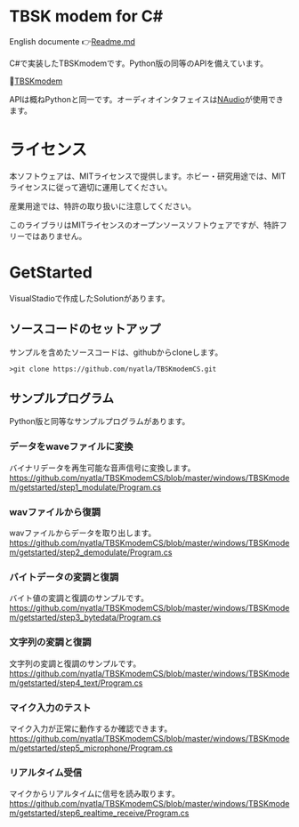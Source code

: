 # TBSK modem for C#


English documente 👉[Readme.md](Readme.md)


C#で実装したTBSKmodemです。Python版の同等のAPIを備えています。

🐓[TBSKmodem](https://github.com/nyatla/TBSKmodem)

APIは概ねPythonと同一です。オーディオインタフェイスは[NAudio](https://github.com/naudio/NAudio)が使用できます。




# ライセンス

本ソフトウェアは、MITライセンスで提供します。ホビー・研究用途では、MITライセンスに従って適切に運用してください。

産業用途では、特許の取り扱いに注意してください。

このライブラリはMITライセンスのオープンソースソフトウェアですが、特許フリーではありません。



# GetStarted

VisualStadioで作成したSolutionがあります。

## ソースコードのセットアップ
サンプルを含めたソースコードは、githubからcloneします。

```
>git clone https://github.com/nyatla/TBSKmodemCS.git
```


## サンプルプログラム

Python版と同等なサンプルプログラムがあります。

### データをwaveファイルに変換
バイナリデータを再生可能な音声信号に変換します。
https://github.com/nyatla/TBSKmodemCS/blob/master/windows/TBSKmodem/getstarted/step1_modulate/Program.cs

### wavファイルから復調
wavファイルからデータを取り出します。
https://github.com/nyatla/TBSKmodemCS/blob/master/windows/TBSKmodem/getstarted/step2_demodulate/Program.cs

### バイトデータの変調と復調
バイト値の変調と復調のサンプルです。
https://github.com/nyatla/TBSKmodemCS/blob/master/windows/TBSKmodem/getstarted/step3_bytedata/Program.cs

### 文字列の変調と復調
文字列の変調と復調のサンプルです。
https://github.com/nyatla/TBSKmodemCS/blob/master/windows/TBSKmodem/getstarted/step4_text/Program.cs

### マイク入力のテスト
マイク入力が正常に動作するか確認できます。
https://github.com/nyatla/TBSKmodemCS/blob/master/windows/TBSKmodem/getstarted/step5_microphone/Program.cs
### リアルタイム受信
マイクからリアルタイムに信号を読み取ります。
https://github.com/nyatla/TBSKmodemCS/blob/master/windows/TBSKmodem/getstarted/step6_realtime_receive/Program.cs
